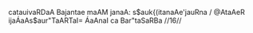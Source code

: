 catauivaRDaA Bajantae maAM janaA: s$auk{(itanaAe'jauRna /
@AtaAeR ijaÁaAs$aur"TaARTaI= ÁaAnaI ca Bar"taSaRBa //16//